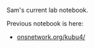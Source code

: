 Sam's current lab notebook.

Previous notebook is here:

- [onsnetwork.org/kubu4/](onsnetwork.org/kubu4/)
